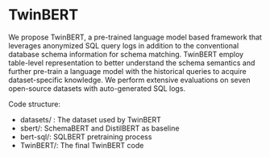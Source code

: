 # TwinBERT

We propose TwinBERT, a pre-trained language model based framework that leverages anonymized SQL query logs in addition to the conventional database schema information for schema matching.
TwinBERT employ table-level representation to better understand the schema semantics and further pre-train a language model with the historical queries to acquire dataset-specific knowledge.
We perform extensive evaluations on seven open-source datasets with auto-generated SQL logs.



Code structure:

* datasets/ : The dataset used by TwinBERT
* sbert/: SchemaBERT and DistilBERT as baseline
* bert-sql/: SQLBERT pretraining process
* TwinBERT/: The final TwinBERT code
